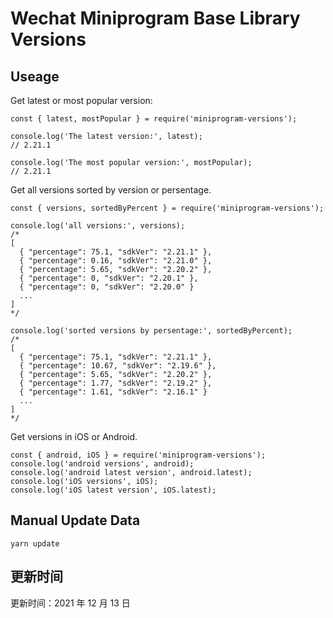 
# Wechat Miniprogram Base Library Versions

## Useage

Get latest or most popular version:

```;
const { latest, mostPopular } = require('miniprogram-versions');

console.log('The latest version:', latest);
// 2.21.1

console.log('The most popular version:', mostPopular);
// 2.21.1

```

Get all versions sorted by version or persentage.

```
const { versions, sortedByPercent } = require('miniprogram-versions');

console.log('all versions:', versions);
/*
[
  { "percentage": 75.1, "sdkVer": "2.21.1" },
  { "percentage": 0.16, "sdkVer": "2.21.0" },
  { "percentage": 5.65, "sdkVer": "2.20.2" },
  { "percentage": 0, "sdkVer": "2.20.1" },
  { "percentage": 0, "sdkVer": "2.20.0" }
  ...
]
*/

console.log('sorted versions by persentage:', sortedByPercent);
/*
[
  { "percentage": 75.1, "sdkVer": "2.21.1" },
  { "percentage": 10.67, "sdkVer": "2.19.6" },
  { "percentage": 5.65, "sdkVer": "2.20.2" },
  { "percentage": 1.77, "sdkVer": "2.19.2" },
  { "percentage": 1.61, "sdkVer": "2.16.1" }
  ...
]
*/
```

Get versions in iOS or Android.

```
const { android, iOS } = require('miniprogram-versions');
console.log('android versions', android);
console.log('android latest version', android.latest);
console.log('iOS versions', iOS);
console.log('iOS latest version', iOS.latest);
```

## Manual Update Data

```
yarn update
```

## 更新时间

更新时间：2021 年 12 月 13 日
